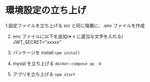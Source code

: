 # 環境設定の立ち上げ

1.設定ファイルを立ち上げる
src と同じ階層に、.env ファイルを作成

2. env ファイルに以下を追加(※ x に適当な文字を入れる)
   JWT_SECRET="xxxxx"

3. パッケージを install
   `npm install`

4. mysql を立ち上げる
   `docker-compose up -d`

5. アプリを立ち上げる
   `npm start`
